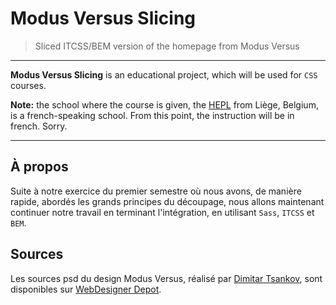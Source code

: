 # Modus Versus Slicing

> Sliced ITCSS/BEM version of the homepage from Modus Versus

* * *

**Modus Versus Slicing** is an educational project, which will be used for `CSS` courses.

**Note:** the school where the course is given, the [HEPL](http://www.provincedeliege.be/hauteecole) from Liège, Belgium, is a french-speaking school. From this point, the instruction will be in french. Sorry.

* * *

## À propos

Suite à notre exercice du premier semestre où nous avons, de manière rapide, abordés les grands principes du découpage, nous allons maintenant continuer notre travail en terminant l'intégration, en utilisant `Sass`, `ITCSS` et `BEM`.

## Sources

Les sources psd du design Modus Versus, réalisé par [Dimitar Tsankov](http://outlinez.net), sont disponibles sur [WebDesigner Depot](http://www.webdesignerdepot.com/2013/06/free-psd-template-modus-versus/).
